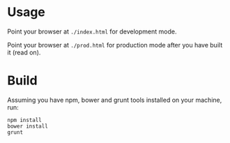 # Usage

Point your browser at `./index.html` for development mode.

Point your browser at `./prod.html` for production mode after you have built it
(read on).

# Build

Assuming you have npm, bower and grunt tools installed on your machine, run:

```
npm install
bower install
grunt
```

